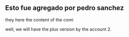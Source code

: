 ## Esto fue agregado por pedro sanchez

they here the content of the comi

well, we will have the plus version by the account 2.
